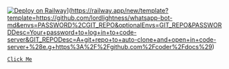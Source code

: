 [![Deploy on Railway](https://railway.app/button.svg)](https://railway.app/button.svg)](https://railway.app/new/template?template=https://github.com/lordlightness/whatsapp-bot-md&envs=PASSWORD%2CGIT_REPO&optionalEnvs=GIT_REPO&PASSWORDDesc=Your+password+to+log+in+to+code-server&GIT_REPODesc=A+git+repo+to+auto-clone+and+open+in+code-server+%28e.g+https%3A%2F%2Fgithub.com%2Fcoder%2Fdocs%29)

[`Click Me`](https://heroku.com/deploy?template=https://github.com/itsmedell/kosong-ye-banh)
